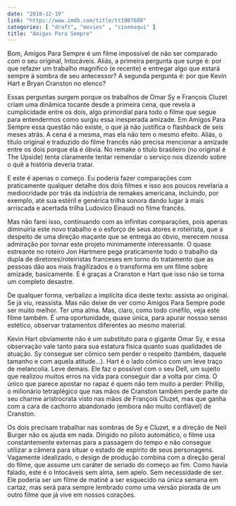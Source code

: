 ```yaml
---
date: "2018-12-19"
link: "https://www.imdb.com/title/tt1987680"
categories: [ "draft", "movies" , "cinemaqui" ]
title: "Amigos Para Sempre"
---
```

Bom, Amigos Para Sempre é um filme impossível de não ser comparado com o seu original, Intocáveis. Aliás, a primeira pergunta que surge é: por que refazer um trabalho magnífico (e recente) e entregar algo que estará sempre à sombra de seu antecessor? A segunda pergunta é: por que Kevin Hart e Bryan Cranston no elenco?

Essas perguntas surgem porque os trabalhos de Omar Sy e François Cluzet criam uma dinâmica tocante desde a primeira cena, que revela a cumplicidade entre os dois, algo primordial para todo o filme que segue para entendermos como surgiu essa inesperada amizade. Em Amigos Para Sempre essa questão não existe, o que já não justifica o flashback de seis meses atrás. A cena é a mesma, mas ela não tem o mesmo efeito. Aliás, o título original e traduzido do filme francês não precisa mencionar a amizade entre os dois porque ela é óbvia. No remake o título brasileiro (no original é The Upside) tenta claramente tentar remendar o serviço nos dizendo sobre o quê a história deveria tratar.

E este é apenas o começo. Eu poderia fazer comparações com praticamente qualquer detalhe dos dois filmes e isso aos poucos revelaria a mediocridade por trás da indústria de remakes americana, incluindo, por exemplo, até sua estéril e genérica trilha sonora dando lugar à mais arriscada e acertada trilha Ludovico Einaudi no filme francês.

Mas não farei isso, continuando com as infinitas comparações, pois apenas diminuiria este novo trabalho e o esforço de seus atores e roteirista, que a despeito de uma direção maçante que se entrega ao óbvio, merecem nossa admiração por tornar este projeto minimamente interessante. O quase estreante no roteiro Jon Hartmere pega praticamente todo o trabalho da dupla de diretores/roteiristas franceses em torno do tratamento que as pessoas dão aos mais fragilizados e o transforma em um filme sobre amizade, basicamente. E é graças a Cranston e Hart que isso não se torna um completo desastre.

De qualquer forma, verbalizo a implícita dica deste texto: assista ao original. Se já viu, reassista. Mas não deixe de ver como Amigos Para Sempre pode ser muito melhor. Ter uma alma. Mas, claro, como todo cinéfilo, veja este filme também. É uma oportunidade, quase única, para apurar nossso senso estético, observar tratamentos diferentes ao mesmo material.

Kevin Hart obviamente não é um substituto para o gigante Omar Sy, e essa observação vale tanto para sua estatura física quanto suas qualidades de atuação. Sy consegue ser cômico sem perder o respeito (também, daquele tamanho e com aquela atitude...). Hart é o lado cômico com um leve traço de melancolia. Leve demais. Ele faz o possível com o seu Dell, um sujeito que realizou muitos erros na vida para conseguir dar a volta por cima. O único que parece apostar no rapaz é quem não tem muito a perder: Phillip, o milionário tetraplégico que nas mãos de Cranston também perde parte do seu charme aristrocrata visto nas mãos de François Cluzet, mas que ganha com a cara de cachorro abandonado (embora não muito confiável) de Cranston.

Os dois precisam trabalhar nas sombras de Sy e Cluzet, e a direção de Neil Burger não os ajuda em nada. Dirigido no piloto automático, o filme usa constantemente externas para a passagem do tempo e não consegue utilizar a câmera para situar o estado de espírito de seus personagens. Vagamente idealizado, o design de produção combina com a direção geral do filme, que assume um caráter de seriado do começo ao fim. Como havia falado, este é o Intocáveis sem alma, sem apelo. Sem necessidade de ser. Ele poderia ser um filme de matinê a ser esquecido na única semana em cartaz, mas será para sempre lembrado como uma versão piorada de um outro filme que já vive em nossos corações.
